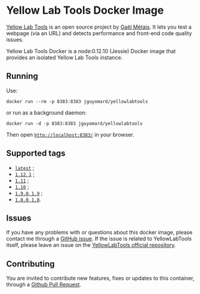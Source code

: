 # Yellow Lab Tools Docker Image

[Yellow Lab Tools](https://github.com/gmetais/YellowLabTools) is an open source project by [Gaël Métais](http://www.gaelmetais.com/). 
It lets you test a webpage (via an URL) and detects performance and front-end code quality issues.

Yellow Lab Tools Docker is a node:0.12.10 (Jessie) Docker image that provides an isolated Yellow Lab Tools instance.


## Running

Use:
```
docker run --rm -p 8383:8383 jguyomard/yellowlabtools
```

or run as a background daemon:

```
docker run -d -p 8383:8383 jguyomard/yellowlabtools
```

Then open [`http://localhost:8383/`](http://localhost:8383/) in your browser.


## Supported tags

* [`latest`](https://github.com/jguyomard/docker-yellowlabtools/blob/master/Dockerfile) ;
* [`1.12`, `1`](https://github.com/jguyomard/docker-yellowlabtools/blob/v1.12.0/Dockerfile) ;
* [`1.11`](https://github.com/jguyomard/docker-yellowlabtools/blob/v1.11.0/Dockerfile) ;
* [`1.10`](https://github.com/jguyomard/docker-yellowlabtools/blob/v1.10/Dockerfile) ;
* [`1.9.0`, `1.9`](https://github.com/jguyomard/docker-yellowlabtools/blob/v1.9.0/Dockerfile) ;
* [`1.8.0`, `1.8`](https://github.com/jguyomard/docker-yellowlabtools/blob/v1.8.0/Dockerfile).
 

## Issues

If you have any problems with or questions about this docker image, please contact me through a [GitHub issue](https://github.com/jguyomard/docker-yellowlabtools/issues). 
If the issue is related to YellowLabTools itself, please leave an issue on the [YellowLabTools official repository](https://github.com/gmetais/YellowLabTools).


## Contributing

You are invited to contribute new features, fixes or updates to this container, through a [Github Pull Request](https://github.com/jguyomard/docker-yellowlabtools/pulls).
